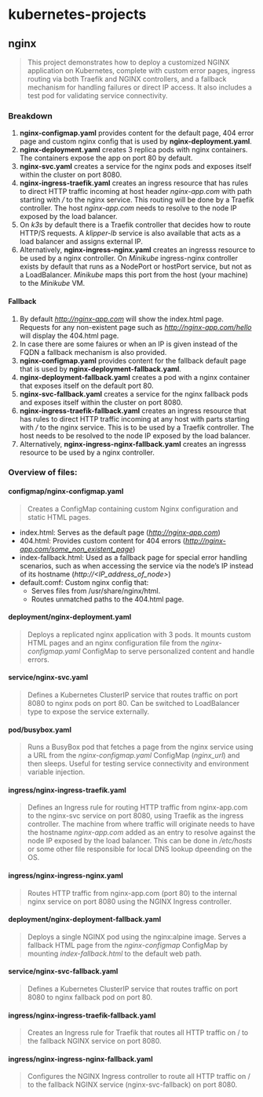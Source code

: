 # kubernetes-projects
## nginx
> This project demonstrates how to deploy a customized NGINX application on Kubernetes, complete with custom error pages, ingress routing via both Traefik and NGINX controllers, and a fallback mechanism for handling failures or direct IP access. It also includes a test pod for validating service connectivity.

### Breakdown
1. **nginx-configmap.yaml** provides content for the default page, 404 error page and custom nginx config that is used by **nginx-deployment.yaml**.
2. **nginx-deployment.yaml** creates 3 replica pods with nginx containers. The containers expose the app on port 80 by default.
3. **nginx-svc.yaml** creates a service for the nginx pods and exposes itself within the cluster on port 8080.
4. **nginx-ingress-traefik.yaml** creates an ingress resource that has rules to direct HTTP traffic incoming at host header *nginx-app.com* with path starting with */* to the nginx service. This routing will be done by a Traefik controller. The host *nginx-app.com* needs to resolve to the node IP exposed by the load balancer.
5. On *k3s* by default there is a Traefik controller that decides how to route HTTP/S requests. A *klipper-lb* service is also available that acts as a load balancer and assigns external IP.
6. Alternatively, **nginx-ingress-nginx.yaml** creates an ingresss resource to be used by a nginx controller. On *Minikube* ingress-nginx controller exists by default that runs as a NodePort or hostPort service, but not as a LoadBalancer. *Minikube* maps this port from the host (your machine) to the *Minikube* VM.

#### Fallback
1. By default *http://nginx-app.com* will show the index.html page. Requests for any non-existent page such as *http://nginx-app.com/hello* will display the 404.html page.
2. In case there are some faiures or when an IP is given instead of the FQDN a fallback mechanism is also provided.
3. **nginx-configmap.yaml** provides content for the fallback default page that is used by **nginx-deployment-fallback.yaml**.
4. **nginx-deployment-fallback.yaml** creates a pod with a nginx container that exposes itself on the default port 80.
5. **nginx-svc-fallback.yaml** creates a service for the nginx fallback pods and exposes itself within the cluster on port 8080.
6. **nginx-ingress-traefik-fallback.yaml** creates an ingress resource that has rules to direct HTTP traffic incoming at any host with parts starting with */*  to the nginx service. This is to be used by a Traefik controller. The host needs to be resolved to the node IP exposed by the load balancer.
7. Alternatively, **nginx-ingress-nginx-fallback.yaml** creates an ingresss resource to be used by a nginx controller.

### Overview of files:
#### configmap/nginx-configmap.yaml
> Creates a ConfigMap containing custom Nginx configuration and static HTML pages.
- index.html: Serves as the default page (*http://nginx-app.com*)
- 404.html: Provides custom content for 404 errors (*http://nginx-app.com/some_non_existent_page*)
- index-fallback.html: Used as a fallback page for special error handling scenarios, such as when accessing the service via the node’s IP instead of its hostname (*http://<IP_address_of_node>*)
- default.comf: Custom nginx config that:
    - Serves files from /usr/share/nginx/html.
    - Routes unmatched paths to the 404.html page.

#### deployment/nginx-deployment.yaml
> Deploys a replicated nginx application with 3 pods. It mounts custom HTML pages and an nginx configuration file from the *nginx-configmap.yaml* ConfigMap to serve personalized content and handle errors.

#### service/nginx-svc.yaml
> Defines a Kubernetes ClusterIP service that routes traffic on port 8080 to nginx pods on port 80. Can be switched to LoadBalancer type to expose the service externally.

#### pod/busybox.yaml
> Runs a BusyBox pod that fetches a page from the nginx service using a URL from the *nginx-configmap.yaml* ConfigMap (*nginx_url*) and then sleeps. Useful for testing service connectivity and environment variable injection.

#### ingress/nginx-ingress-traefik.yaml
> Defines an Ingress rule for routing HTTP traffic from nginx-app.com to the nginx-svc service on port 8080, using Traefik as the ingress controller. The machine from where traffic will originate needs to have the hostname *nginx-app.com* added as an entry to resolve against the node IP exposed by the load balancer. This can be done in */etc/hosts* or some other file responsible for local DNS lookup dpeending on the OS.

#### ingress/nginx-ingress-nginx.yaml
>Routes HTTP traffic from nginx-app.com (port 80) to the internal nginx service on port 8080 using the NGINX Ingress controller.

#### deployment/nginx-deployment-fallback.yaml
> Deploys a single NGINX pod using the nginx:alpine image. Serves a fallback HTML page from the *nginx-configmap* ConfigMap by mounting *index-fallback.html* to the default web path.

#### service/nginx-svc-fallback.yaml
> Defines a Kubernetes ClusterIP service that routes traffic on port 8080 to nginx fallback pod on port 80.

#### ingress/nginx-ingress-traefik-fallback.yaml
> Creates an Ingress rule for Traefik that routes all HTTP traffic on / to the fallback NGINX service on port 8080.

#### ingress/nginx-ingress-nginx-fallback.yaml
> Configures the NGINX Ingress controller to route all HTTP traffic on / to the fallback NGINX service (nginx-svc-fallback) on port 8080.
